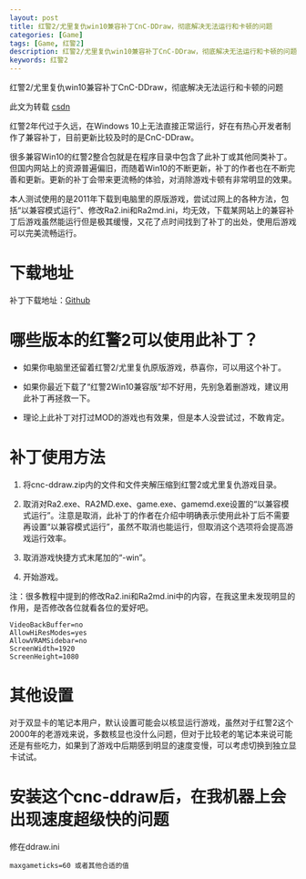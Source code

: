 ```yaml
---
layout: post
title: 红警2/尤里复仇win10兼容补丁CnC-DDraw，彻底解决无法运行和卡顿的问题
categories: [Game]
tags: [Game, 红警2]
description: 红警2/尤里复仇win10兼容补丁CnC-DDraw，彻底解决无法运行和卡顿的问题
keywords: 红警2
---
```


红警2/尤里复仇win10兼容补丁CnC-DDraw，彻底解决无法运行和卡顿的问题

<!--more-->

此文为转载 [csdn](https://blog.csdn.net/w598753468/article/details/109689984)

红警2年代过于久远，在Windows 10上无法直接正常运行，好在有热心开发者制作了兼容补丁，目前更新比较及时的是CnC-DDraw。

很多兼容Win10的红警2整合包就是在程序目录中包含了此补丁或其他同类补丁。但国内网站上的资源普遍偏旧，而随着Win10的不断更新，补丁的作者也在不断完善和更新。更新的补丁会带来更流畅的体验，对消除游戏卡顿有非常明显的效果。

本人测试使用的是2011年下载到电脑里的原版游戏，尝试过网上的各种方法，包括“以兼容模式运行”、修改Ra2.ini和Ra2md.ini，均无效，下载某网站上的兼容补丁后游戏虽然能运行但是极其缓慢，又花了点时间找到了补丁的出处，使用后游戏可以完美流畅运行。

# 下载地址

补丁下载地址：[Github](https://github.com/CnCNet/cnc-ddraw/releases)

# 哪些版本的红警2可以使用此补丁？

* 如果你电脑里还留着红警2/尤里复仇原版游戏，恭喜你，可以用这个补丁。

* 如果你最近下载了“红警2Win10兼容版”却不好用，先别急着删游戏，建议用此补丁再拯救一下。

* 理论上此补丁对打过MOD的游戏也有效果，但是本人没尝试过，不敢肯定。

# 补丁使用方法

1. 将cnc-ddraw.zip内的文件和文件夹解压缩到红警2或尤里复仇游戏目录。

2. 取消对Ra2.exe、RA2MD.exe、game.exe、gamemd.exe设置的“以兼容模式运行”。注意是取消，此补丁的作者在介绍中明确表示使用此补丁后不需要再设置“以兼容模式运行”，虽然不取消也能运行，但取消这个选项将会提高游戏运行效率。

3. 取消游戏快捷方式末尾加的“-win”。

4. 开始游戏。

注：很多教程中提到的修改Ra2.ini和Ra2md.ini中的内容，在我这里未发现明显的作用，是否修改各位就看各位的爱好吧。

```
VideoBackBuffer=no
AllowHiResModes=yes
AllowVRAMSidebar=no
ScreenWidth=1920
ScreenHeight=1080
```

# 其他设置

对于双显卡的笔记本用户，默认设置可能会以核显运行游戏，虽然对于红警2这个2000年的老游戏来说，多数核显也没什么问题，但对于比较老的笔记本来说可能还是有些吃力，如果到了游戏中后期感到明显的速度变慢，可以考虑切换到独立显卡试试。

# 安装这个cnc-ddraw后，在我机器上会出现速度超级快的问题

修在ddraw.ini 

    maxgameticks=60 或者其他合适的值